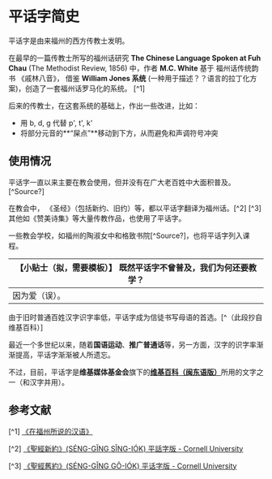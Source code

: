 # 平话字简史
平话字是由来福州的西方传教士发明。

在最早的一篇传教士所写的福州话研究 **The Chinese Language Spoken at Fuh Chau** (The Methodist Review, 1856) 中，作者 **M.C. White** 基于 福州话传统韵书 《戚林八音》， 借鉴 **William Jones 系统** (一种用于描述？？语言的拉丁化方案)，创造了一套福州话罗马化的系统。 [^1] 

后来的传教士，在这套系统的基础上，作出一些改进，比如：

 - 用 b, d, g 代替 p', t', k'
 - 将部分元音的**“屎点”**移动到下方，从而避免和声调符号冲突

## 使用情况

平话字一直以来主要在教会使用，但并没有在广大老百姓中大面积普及。[^Source?]

在教会中， 《圣经》（包括新约、旧约）等，都以平话字翻译为福州话。[^2] [^3] 其他如《赞美诗集》等大量传教作品，也使用了平话字。

一些教会学校，如福州的陶淑女中和格致书院[^Source?]，也将平话字列入课程。

| 【小贴士（拟，需要模板）】 既然平话字不曾普及，我们为何还要教学？ |
| -- |
| 因为爱（误）。|

由于旧时普通百姓汉字识字率低，平话字成为信徒书写母语的首选。[^（此段抄自维基百科）]

最近一个多世纪以来，随着**国语运动**、**推广普通话**等，另一方面，汉字的识字率渐渐提高，平话字渐渐被人所遗忘。

不过，目前，平话字是**维基媒体基金会**旗下的[**维基百科（闽东语版）**](https://cdo.wikipedia.org)所用的文字之一（和汉字并用）。

## 参考文献
[^1] [《在福州所说的汉语》](https://en.wikisource.org/wiki/The_Chinese_Language_Spoken_at_Fuh_Chau)

[^2] [《聖經新約》(SÉNG-GĬNG SĬNG-IÓK) 平話字版 - Cornell University](http://ebooks.library.cornell.edu/cgi/t/text/text-idx?c=cdl;cc=cdl;view=toc;subview=short;idno=cdl180)

[^3] [《聖經舊約》(SÉNG-GĬNG GÔ-IÓK) 平话字版 - Cornell University](http://ebooks.library.cornell.edu/cgi/t/text/text-idx?c=cdl;cc=cdl;view=toc;subview=short;idno=cdl181)